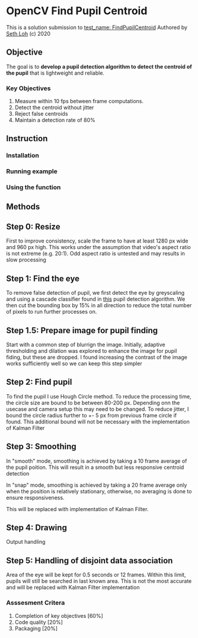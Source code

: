 # OpenCV Find Pupil Centroid

This is a solution submission to [test_name: FindPupilCentroid](https://github.com/lackdaz/cv_find_pupil_centroid)
Authored by [Seth Loh](https://github.com/lackdaz) (c) 2020

## Objective

The goal is to **develop a pupil detection algorithm to detect the centroid of the pupil** that is lightweight and reliable.

### Key Objectives  

1. Measure within 10 fps between frame computations.
1. Detect the centroid without jitter 
1. Reject false centroids
1. Maintain a detection rate of 80%

## Instruction

### Installation

### Running example

### Using the function

## Methods

## Step 0: Resize
First to improve consistency, scale the frame to have at least 1280 px wide and 960 px high. This works under the assumption that video's aspect ratio is not extreme (e.g. 20:1). Odd aspect ratio is untested and may results in slow processing

## Step 1: Find the eye
To remove false detection of pupil, we first detect the eye by greyscaling and using a cascade classifier found in [this](https://github.com/HassanRehman11/Pupil-Detection) pupil detection algorithm. We then cut the bounding box by 15% in all direction to reduce the total number of pixels to run further processes on.

## Step 1.5: Prepare image for pupil finding
Start with a common step of blurrign the image. Initially, adaptive thresholding and dilation was explored to enhance the image for pupil fiding, but these are dropped. I found increasing the contrast of the image works sufficiently well so we can keep this step simpler

## Step 2: Find pupil
To find the pupil I use Hough Circle method. To reduce the processing time, the circle size are bound to be between 80-200 px. Depending onn the usecase and camera setup this may need to be changed. To reduce jitter, I bound the circle radius further to +- 5 px from previous frame circle if found. This additional bound will not be necessary with the implementation of Kalman Filter


## Step 3: Smoothing
In "smooth" mode, smoothing is achieved by taking a 10 frame average of the pupil poition. This will result in a smooth but less responsive centroid detection

In "snap" mode, smoothing is achieved by taking a 20 frame average only when the position is relatively stationary, otherwise, no averaging is done to ensure responsiveness.

This will be replaced with implementation of Kalman Filter.

## Step 4: Drawing
Output handling

## Step 5: Handling of disjoint data association
Area of the eye will be kept for 0.5 seconds or 12 frames. Within this limit, pupils will still be searched in last known area. This is not the most accurate and will be replaced with Kalman Filter implementation

### Asssesment Critera

1. Completion of key objectives [60%]
1. Code quality [20%]
1. Packaging [20%]
